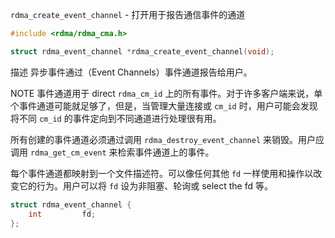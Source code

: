 `rdma_create_event_channel`  -  打开用于报告通信事件的通道

```c
#include <rdma/rdma_cma.h>

struct rdma_event_channel *rdma_create_event_channel(void);
```

描述
异步事件通过（Event Channels）事件通道报告给用户。

NOTE
事件通道用于 direct `rdma_cm_id` 上的所有事件。对于许多客户端来说，单个事件通道可能就足够了，但是，当管理大量连接或 `cm_id` 时，用户可能会发现将不同 `cm_id` 的事件定向到不同通道进行处理很有用。

所有创建的事件通道必须通过调用 `rdma_destroy_event_channel` 来销毁。用户应调用 `rdma_get_cm_event` 来检索事件通道上的事件。

每个事件通道都映射到一个文件描述符。可以像任何其他 `fd` 一样使用和操作以改变它的行为。用户可以将 `fd` 设为非阻塞、轮询或 select the fd 等。

```c
struct rdma_event_channel {
    int         fd;
};
```